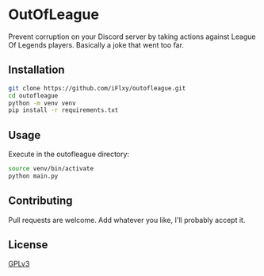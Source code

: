 # OutOfLeague

Prevent corruption on your Discord server by taking actions against League Of Legends players. Basically a  joke that went too far.

## Installation

```bash
git clone https://github.com/iFlxy/outofleague.git
cd outofleague
python -m venv venv
pip install -r requirements.txt
```

## Usage

Execute in the outofleague directory:

```bash
source venv/bin/activate
python main.py
```

## Contributing

Pull requests are welcome. Add whatever you like, I'll probably accept it.

## License

[GPLv3](https://choosealicense.com/licenses/gpl-3.0/)
